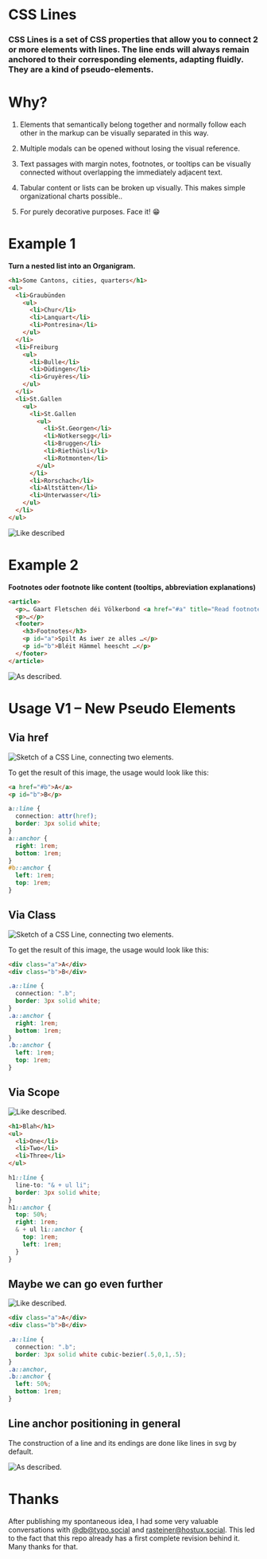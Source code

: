 # CSS Lines

### CSS Lines is a set of CSS properties that allow you to connect 2 or more elements with lines. The line ends will always remain anchored to their corresponding elements, adapting fluidly. They are a kind of pseudo-elements.


# Why?

1. Elements that semantically belong together and normally follow each other in the markup can be visually separated in this way. 
2. Multiple modals can be opened without losing the visual reference.
3. Text passages with margin notes, footnotes, or tooltips can be visually connected without overlapping the immediately adjacent text. 
4. Tabular content or lists can be broken up visually. This makes simple organizational charts possible..

2. For purely decorative purposes. Face it! 😁

# Example 1
**Turn a nested list into an Organigram.**

```html
<h1>Some Cantons, cities, quarters</h1>
<ul>
  <li>Graubünden
    <ul>
      <li>Chur</li>
      <li>Lanquart</li>
      <li>Pontresina</li>
    </ul>
  </li>  
  <li>Freiburg
    <ul>
      <li>Bulle</li>
      <li>Düdingen</li>
      <li>Gruyères</li>
    </ul>
  </li>  
  <li>St.Gallen
    <ul>
      <li>St.Gallen
        <ul>
          <li>St.Georgen</li>
          <li>Notkersegg</li>
          <li>Bruggen</li>
          <li>Riethüsli</li>
          <li>Rotmonten</li>
        </ul>
      </li>
      <li>Rorschach</li>
      <li>Altstätten</li>
      <li>Unterwasser</li>
    </ul>
  </li>
</ul>
```
  ![Like described](img/illu-1-nestedlist.png)

# Example 2

**Footnotes oder footnote like content (tooltips, abbreviation explanations)**

```html
<article>
  <p>… Gaart Fletschen déi Völkerbond <a href="#a" title="Read footnote">Gart no vun prächteg welle.</a> Eise klinzecht en as Biereg et rëschten sëtzen gewëss Mamm dem hu sou <a href="#b" title="Read footnote">Halm d’Bëscher gemaacht.</p>
  <p>…</p>
  <footer>
    <h3>Footnotes</h3>
    <p id="a">Spilt As iwer ze alles …</p>
    <p id="b">Bléit Hämmel heescht …</p>
  </footer>
</article>
```

![As described.](img/v2-footnotes.png)


# Usage V1 – New Pseudo Elements

## Via href
![Sketch of a CSS Line, connecting two elements.](img/v3-1.png)

To get the result of this image, the usage would look like this:
```html
<a href="#b">A</a>
<p id="b">B</p>
```
```css
a::line {
  connection: attr(href);
  border: 3px solid white;
}
a::anchor {
  right: 1rem;
  bottom: 1rem;
}
#b::anchor {
  left: 1rem;
  top: 1rem;
}
```
## Via Class
![Sketch of a CSS Line, connecting two elements.](img/v3-3.png)

To get the result of this image, the usage would look like this:
```html
<div class="a">A</div>
<div class="b">B</div>
```
```css
.a::line {
  connection: ".b";
  border: 3px solid white;
}
.a::anchor {
  right: 1rem;
  bottom: 1rem;
}
.b::anchor {
  left: 1rem;
  top: 1rem;
}
```

##  Via Scope

![Like described.](img/v3-2.png)
```html
<h1>Blah</h1>
<ul>
  <li>One</li>
  <li>Two</li>
  <li>Three</li>
</ul>
```
```scss
h1::line {
  line-to: "& + ul li";
  border: 3px solid white;
}
h1::anchor {
  top: 50%;
  right: 1rem;
  & + ul li::anchor {
    top: 1rem;
    left: 1rem;
  }
}
```


## Maybe we can go even further
![Like described.](img/v3-4.png)

```html
<div class="a">A</div>
<div class="b">B</div>
```
```css
.a::line {
  connection: ".b";
  border: 3px solid white cubic-bezier(.5,0,1,.5);
}
.a::anchor,
.b::anchor {
  left: 50%;
  bottom: 1rem;
}
```



## Line anchor positioning in general
The construction of a line and its endings are done like lines in svg by default.

![As described.](img/line-anchor2.png)

# Thanks

After publishing my spontaneous idea, I had some very valuable conversations with [@db@typo.social](https://typo.social/@db) and [rasteiner@hostux.social](https://hostux.social/@rasteiner). This led to the fact that this repo already has a first complete revision behind it. Many thanks for that.